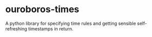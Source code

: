 # ouroboros-times
A python library for specifying time rules and getting sensible self-refreshing timestamps in return.
